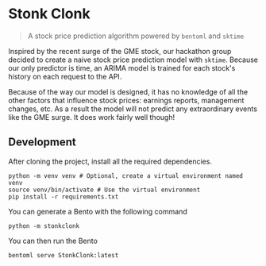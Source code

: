 # Stonk Clonk

> A stock price prediction algorithm powered by `bentoml` and `sktime`

Inspired by the recent surge of the GME stock, our hackathon group decided to 
create a naive stock price prediction model with `sktime`. Because our only 
predictor is time, an ARIMA model is trained for each stock's history on each 
request to the API.

Because of the way our model is designed, it has no knowledge of all the other
factors that influence stock prices: earnings reports, management changes,
etc. As a result the model will not predict any extraordinary events like the 
GME surge. It does work fairly well though!

## Development
After cloning the project, install all the required dependencies.
~~~
python -m venv venv # Optional, create a virtual environment named venv
source venv/bin/activate # Use the virtual environment
pip install -r requirements.txt
~~~

You can generate a Bento with the following command
~~~
python -m stonkclonk
~~~

You can then run the Bento
~~~
bentoml serve StonkClonk:latest
~~~
